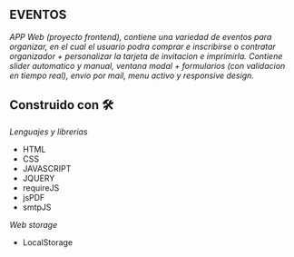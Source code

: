 ## EVENTOS

_APP Web (proyecto frontend), contiene una variedad de eventos para organizar,
en el cual el usuario podra comprar e inscribirse o contratar organizador + personalizar la tarjeta de invitacion e imprimirla.
Contiene slider automatico y manual, ventana modal + formularios (con validacion en tiempo real), envio por mail, menu activo y responsive design._

## Construido con 🛠️

_Lenguajes y librerias_

* HTML
* CSS
* JAVASCRIPT
* JQUERY
* requireJS
* jsPDF
* smtpJS

_Web storage_

* LocalStorage



